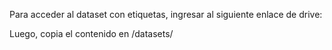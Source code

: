 Para acceder al dataset con etiquetas, ingresar al siguiente enlace de drive:

Luego, copia el contenido en /datasets/
